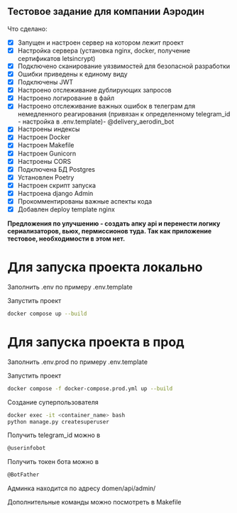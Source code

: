 ## Тестовое задание для компании Аэродин
Что сделано:
- [x] Запущен и настроен сервер на котором лежит проект
- [x] Настройка сервера (установка nginx, docker, получение сертификатов letsincrypt)
- [x] Подключено сканирование уязвимостей для безопасной разработки
- [x] Ошибки приведены к единому виду
- [x] Подключены JWT
- [x] Настроено отслеживание дублирующих запросов 
- [x] Настроено логирование в файл
- [x] Настроено отслеживание важных ошибок в телеграм для немедленного реагирования (привязан к определенному telegram_id - настройка в .env.template)- @delivery_aerodin_bot
- [x] Настроены индексы
- [x] Настроен Docker
- [x] Настроен Makefile
- [x] Настроен Gunicorn
- [x] Настроены CORS
- [x] Подключена БД Postgres
- [x] Установлен Poetry
- [x] Настроен скрипт запуска
- [x] Настроена django Admin
- [x] Прокомментированы важные аспекты кода
- [x] Добавлен deploy template nginx

__Предложения по улучшению - создать апку api и перенести логику сериализаторов, вьюх, пермиссионов туда. Так как приложение тестовое, необходимости в этом нет.__

# Для запуска проекта локально

Заполнить .env по примеру .env.template

Запустить проект
```bash
docker compose up --build
```
# Для запуска проекта в прод

Заполнить .env.prod по примеру .env.template

Запустить проект
```bash
docker compose -f docker-compose.prod.yml up --build
```
Создание суперпользователя
```bash
docker exec -it <container_name> bash
python manage.py createsuperuser
```
Получить telegram_id можно в 
```bash
@userinfobot
```
Получить токен бота можно в
```bash
@BotFather
```

Админка находится по адресу domen/api/admin/

Дополнительные команды можно посмотреть в Makefile

